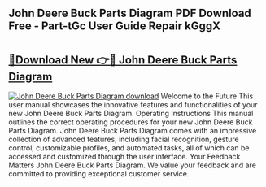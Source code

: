 ## John Deere Buck Parts Diagram PDF Download Free - Part-tGc User Guide Repair kGggX

# <h2><a href="http://dfq432j.blite.top/?on=John+Deere+Buck+Parts+Diagram">🔗Download New 👉🔴 John Deere Buck Parts Diagram</a></h2>

[![John Deere Buck Parts Diagram download](https://i.imgur.com/lujVjoI.png)](http://dfq432j.blite.top/?on=John+Deere+Buck+Parts+Diagram)
Welcome to the Future This user manual showcases the innovative features and functionalities of your new John Deere Buck Parts Diagram. Operating Instructions This manual outlines the correct operating procedures for your new John Deere Buck Parts Diagram. John Deere Buck Parts Diagram comes with an impressive collection of advanced features, including facial recognition, gesture control, customizable profiles, and automated tasks, all of which can be accessed and customized through the user interface. Your Feedback Matters John Deere Buck Parts Diagram. We value your feedback and are committed to providing exceptional customer service.
